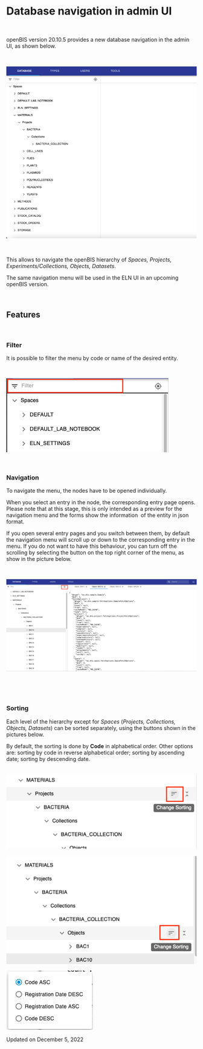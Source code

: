 # Database navigation in admin UI



 

openBIS version 20.10.5 provides a new database navigation in the admin
UI, as shown below.

 

![image info](img/database-navigation-amdin-ui.png)

 

This allows to navigate the openBIS hierarchy of *Spaces, Projects,
Experiments/Collections, Objects, Datasets*.

The same navigation menu will be used in the ELN UI in an upcoming
openBIS version.

 

## Features

 

### Filter

It is possible to filter the menu by code or name of the desired entity.

 

![image info](img/database-filter-admin-ui-1.png)

 

### Navigation

To navigate the menu, the nodes have to be opened individually.

When you select an entry in the node, the corresponding entry page
opens. Please note that at this stage, this is only intended as a
preview for the navigation menu and the forms show the information  of
the entity in json format.

If you open several entry pages and you switch between them, by default
the navigation menu will scroll up or down to the corresponding entry in
the menu. If you do not want to have this behaviour, you can turn off
the scrolling by selecting the button on the top right corner of the
menu, as show in the picture below.

 

![image info](img/database-navigation-tabs-1024x496.png)

 

 

### Sorting

Each level of the hierarchy except for *Spaces* (*Projects, Collections,
Objects, Datasets*) can be sorted separately, using the buttons shown in
the pictures below.

By default, the sorting is done by **Code** in alphabetical order. Other
options are: sorting by code in reverse alphabetical order; sorting by
ascending date; sorting by descending date.


 
![image info](img/Screenshot-2022-11-30-at-17.25.24.png)
 
![image info](img/Screenshot-2022-11-30-at-17.25.06.png)

![image info](img/Screenshot-2022-11-30-at-17.25.37.png)


Updated on December 5, 2022

